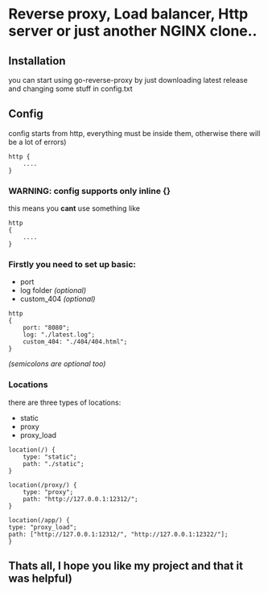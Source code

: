 # Reverse proxy, Load balancer, Http server or just another NGINX clone..

## Installation
 you can start using go-reverse-proxy by just downloading latest release and changing some stuff in config.txt

## Config
config starts from http, everything must be inside them, otherwise there will be a lot of errors)
```
http {
    ....
}
```

### WARNING: config supports only inline {}
this means you **cant** use something like
```
http 
{
    ....
}
```

### Firstly you need to set up basic:
* port
* log folder _(optional)_
* custom_404 _(optional)_
```
http 
{
    port: "8080"; 
	log: "./latest.log"; 
	custom_404: "./404/404.html";
}
```
_(semicolons are optional too)_

### Locations
there are three types of locations:
* static
* proxy
* proxy_load

```
location(/) { 
    type: "static"; 
    path: "./static"; 
} 

location(/proxy/) { 
    type: "proxy";
    path: "http://127.0.0.1:12312/";
} 

location(/app/) { 
type: "proxy_load"; 
path: ["http://127.0.0.1:12312/", "http://127.0.0.1:12322/"];
} 
```
## Thats all, I hope you like my project and that it was helpful)
